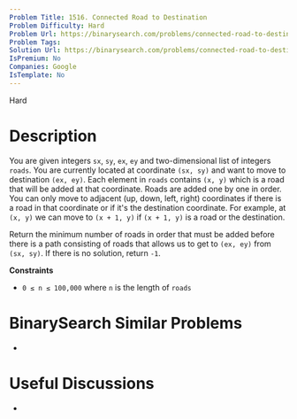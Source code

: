 ```yaml
---
Problem Title: 1516. Connected Road to Destination
Problem Difficulty: Hard
Problem Url: https://binarysearch.com/problems/connected-road-to-destination/
Problem Tags: 
Solution Url: https://binarysearch.com/problems/connected-road-to-destination/solutions/
IsPremium: No
Companies: Google
IsTemplate: No
---
```


<span style="color: ;">Hard</span>

# Description

You are given integers `sx`, `sy`, `ex`, `ey` and two-dimensional list of integers `roads`. You are currently located at coordinate `(sx, sy)` and want to move to destination `(ex, ey)`. Each element in `roads` contains `(x, y)` which is a road that will be added at that coordinate. Roads are added one by one in order. You can only move to adjacent (up, down, left, right) coordinates if there is a road in that coordinate or if it's the destination coordinate. For example, at `(x, y)` we can move to `(x + 1, y)` if `(x + 1, y)` is a road or the destination.

Return the minimum number of roads in order that must be added before there is a path consisting of roads that allows us to get to `(ex, ey)` from `(sx, sy)`. If there is no solution, return `-1`.

**Constraints**
- `0 ≤ n ≤ 100,000` where `n` is the length of `roads`

# BinarySearch Similar Problems

- []()

# Useful Discussions

- []()
